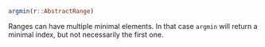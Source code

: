 ```julia
argmin(r::AbstractRange)
```

Ranges can have multiple minimal elements. In that case `argmin` will return a minimal index, but not necessarily the first one.
